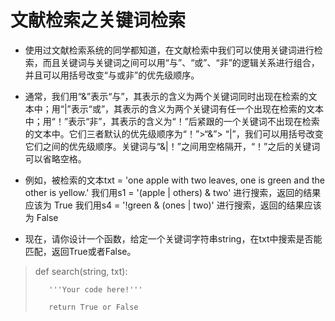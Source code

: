 # 文献检索之关键词检索

- 使用过文献检索系统的同学都知道，在文献检索中我们可以使用关键词进行检索，而且关键词与关键词之间可以用“与”、“或”、“非”的逻辑关系进行组合，并且可以用括号改变“与或非”的优先级顺序。

- 通常，我们用“&”表示“与”，其表示的含义为两个关键词同时出现在检索的文本中；用“|”表示“或”，其表示的含义为两个关键词有任一个出现在检索的文本中；用“！”表示“非”，其表示的含义为“！”后紧跟的一个关键词不出现在检索的文本中。它们三者默认的优先级顺序为“！”>“&”> “|”，我们可以用括号改变它们之间的优先级顺序。关键词与“&|！”之间用空格隔开，“！”之后的关键词可以省略空格。

- 例如，被检索的文本txt = 'one apple with two leaves, one is green and the other is yellow.'
我们用s1 = '(apple | others) & two' 进行搜索，返回的结果应该为 True
我们用s4 = '!green & (ones | two)' 进行搜索，返回的结果应该为 False

- 现在，请你设计一个函数，给定一个关键词字符串string，在txt中搜索是否能匹配，返回True或者False。

> def search(string, txt):
> 
>        '''Your code here!'''
>        
>        return True or False
